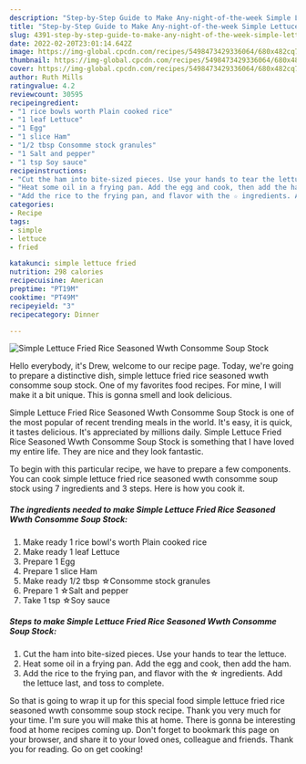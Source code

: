 ```yaml
---
description: "Step-by-Step Guide to Make Any-night-of-the-week Simple Lettuce Fried Rice Seasoned Wwth Consomme Soup Stock"
title: "Step-by-Step Guide to Make Any-night-of-the-week Simple Lettuce Fried Rice Seasoned Wwth Consomme Soup Stock"
slug: 4391-step-by-step-guide-to-make-any-night-of-the-week-simple-lettuce-fried-rice-seasoned-wwth-consomme-soup-stock
date: 2022-02-20T23:01:14.642Z
image: https://img-global.cpcdn.com/recipes/5498473429336064/680x482cq70/simple-lettuce-fried-rice-seasoned-wwth-consomme-soup-stock-recipe-main-photo.jpg
thumbnail: https://img-global.cpcdn.com/recipes/5498473429336064/680x482cq70/simple-lettuce-fried-rice-seasoned-wwth-consomme-soup-stock-recipe-main-photo.jpg
cover: https://img-global.cpcdn.com/recipes/5498473429336064/680x482cq70/simple-lettuce-fried-rice-seasoned-wwth-consomme-soup-stock-recipe-main-photo.jpg
author: Ruth Mills
ratingvalue: 4.2
reviewcount: 30595
recipeingredient:
- "1 rice bowls worth Plain cooked rice"
- "1 leaf Lettuce"
- "1 Egg"
- "1 slice Ham"
- "1/2 tbsp Consomme stock granules"
- "1 Salt and pepper"
- "1 tsp Soy sauce"
recipeinstructions:
- "Cut the ham into bite-sized pieces. Use your hands to tear the lettuce."
- "Heat some oil in a frying pan. Add the egg and cook, then add the ham."
- "Add the rice to the frying pan, and flavor with the ☆ ingredients. Add the lettuce last, and toss to complete."
categories:
- Recipe
tags:
- simple
- lettuce
- fried

katakunci: simple lettuce fried 
nutrition: 298 calories
recipecuisine: American
preptime: "PT19M"
cooktime: "PT49M"
recipeyield: "3"
recipecategory: Dinner

---
```



![Simple Lettuce Fried Rice Seasoned Wwth Consomme Soup Stock](https://img-global.cpcdn.com/recipes/5498473429336064/680x482cq70/simple-lettuce-fried-rice-seasoned-wwth-consomme-soup-stock-recipe-main-photo.jpg)

Hello everybody, it's Drew, welcome to our recipe page. Today, we're going to prepare a distinctive dish, simple lettuce fried rice seasoned wwth consomme soup stock. One of my favorites food recipes. For mine, I will make it a bit unique. This is gonna smell and look delicious.

Simple Lettuce Fried Rice Seasoned Wwth Consomme Soup Stock is one of the most popular of recent trending meals in the world. It's easy, it is quick, it tastes delicious. It's appreciated by millions daily. Simple Lettuce Fried Rice Seasoned Wwth Consomme Soup Stock is something that I have loved my entire life. They are nice and they look fantastic.




To begin with this particular recipe, we have to prepare a few components. You can cook simple lettuce fried rice seasoned wwth consomme soup stock using 7 ingredients and 3 steps. Here is how you cook it.

<!--inarticleads1-->

##### The ingredients needed to make Simple Lettuce Fried Rice Seasoned Wwth Consomme Soup Stock:

1. Make ready 1 rice bowl&#39;s worth Plain cooked rice
1. Make ready 1 leaf Lettuce
1. Prepare 1 Egg
1. Prepare 1 slice Ham
1. Make ready 1/2 tbsp ☆Consomme stock granules
1. Prepare 1 ☆Salt and pepper
1. Take 1 tsp ☆Soy sauce




<!--inarticleads2-->

##### Steps to make Simple Lettuce Fried Rice Seasoned Wwth Consomme Soup Stock:

1. Cut the ham into bite-sized pieces. Use your hands to tear the lettuce.
1. Heat some oil in a frying pan. Add the egg and cook, then add the ham.
1. Add the rice to the frying pan, and flavor with the ☆ ingredients. Add the lettuce last, and toss to complete.




So that is going to wrap it up for this special food simple lettuce fried rice seasoned wwth consomme soup stock recipe. Thank you very much for your time. I'm sure you will make this at home. There is gonna be interesting food at home recipes coming up. Don't forget to bookmark this page on your browser, and share it to your loved ones, colleague and friends. Thank you for reading. Go on get cooking!
